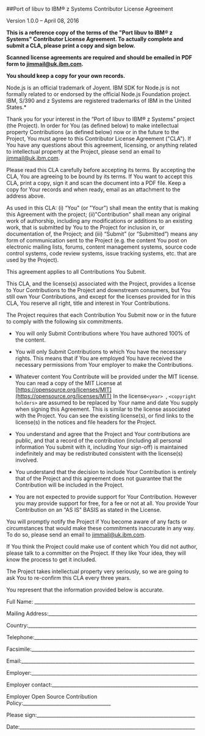 ##Port of libuv to IBM® z Systems Contributor License Agreement

Version 1.0.0 – April 08, 2016

**This is a reference copy of the terms of the "Port libuv to IBM® z Systems" Contributor License Agreement. To actually complete and submit a CLA, please print a copy and sign below.**

**Scanned license agreements are required and should be emailed in PDF form to [jimmail@uk.ibm.com](mailto:jimmail@uk.ibm.com).**

**You should keep a copy for your own records.**

Node.js is an official trademark of Joyent. IBM SDK for Node.js is not formally related to or endorsed by the official Node.js Foundation project. IBM, S/390 and z Systems are registered trademarks of IBM in the United States.*

Thank you for your interest in the “Port of libuv to IBM® z Systems” project (the Project). In order for You (as defined below) to make intellectual property Contributions (as defined below) now or in the future to the Project, You must agree to this Contributor License Agreement ("CLA"). If You have any questions about this agreement, licensing, or anything related to intellectual property at the Project, please send an email to [jimmail@uk.ibm.com](mailto:jimmail@uk.ibm.com).

Please read this CLA carefully before accepting its terms. By accepting the CLA, You are agreeing to be bound by its terms. If You want to accept this CLA, print a copy, sign it and scan the document into a PDF file. Keep a copy for Your records and when ready, email as an attachment to the address above.

As used in this CLA: (i) “You" (or "Your") shall mean the entity that is making this Agreement with the project; (ii)"Contribution" shall mean any original work of authorship, including any modifications or additions to an existing work, that is submitted by You to the Project for inclusion in, or documentation of, the Project; and (iii) “Submit” (or “Submitted”) means any form of communication sent to the Project (e.g. the content You post on electronic mailing lists, forums, content management systems, source code control systems, code review systems, issue tracking systems, etc. that are used by the Project).

This agreement applies to all Contributions You Submit.

This CLA, and the license(s) associated with the Project, provides a license to Your Contributions to the Project and downstream consumers, but You still own Your Contributions, and except for the licenses provided for in this CLA, You reserve all right, title and interest in Your Contributions.

The Project requires that each Contribution You Submit now or in the future to comply with the following six commitments.

* You will only Submit Contributions where You have authored 100% of the content.

* You will only Submit Contributions to which You have the necessary rights. This means that if You are employed You have received the necessary permissions from Your employer to make the Contributions.

* Whatever content You Contribute will be provided under the MIT license. You can read a copy of the MIT License at  [https://opensource.org/licenses/MIT](https://opensource.org/licenses/MIT) In the license```<year> ```, ```<copyright holders>``` are assumed to be replaced by Your name and date You supply when signing this Agreement. This is similar to the license associated with the Project. You can see the existing license(s), or find links to the license(s) in the notices and file headers for the Project.

* You understand and agree that the Project and Your contributions are public, and that a record of the contribution (including all personal information You submit with it, including Your sign-off) is maintained indefinitely and may be redistributed consistent with the license(s) involved.

* You understand that the decision to include Your Contribution is entirely that of the Project and this agreement does not guarantee that the Contribution will be included in the Project.

* You are not expected to provide support for Your Contribution. However you may provide support for free, for a fee or not at all. You provide Your Contribution on an "AS IS" BASIS as stated in the License.

You will promptly notify the Project if You become aware of any facts or circumstances that would make these commitments inaccurate in any way. To do so, please send an email to [jimmail@uk.ibm.com](mailto:jimmail@uk.ibm.com).

If You think the Project could make use of content which You did not author, please talk to a committer on the Project. If they like Your idea, they will know the process to get it included.

The Project takes intellectual property very seriously, so we are going to ask You to re-confirm this CLA every three years.

You represent that the information provided below is accurate.

Full Name: __________________________________________________________________

Mailing Address:_____________________________________________________________

Country:_____________________________________________________________________

Telephone:___________________________________________________________________

Facsimile:___________________________________________________________________

Email:_______________________________________________________________________

Employer:____________________________________________________________________

Employer contact:____________________________________________________________

Employer Open Source Contribution Policy:____________________________________

Please sign:_________________________________________________________________

Date:________________________________________________________________________
